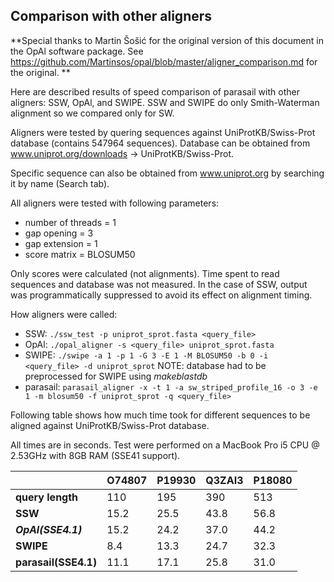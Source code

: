 ## Comparison with other aligners

**Special thanks to Martin Šošić for the original version of this
document in the OpAl software package. See
https://github.com/Martinsos/opal/blob/master/aligner_comparison.md for
the original. **

Here are described results of speed comparison of parasail with other
aligners: SSW, OpAl, and SWIPE.  SSW and SWIPE do only Smith-Waterman
alignment so we compared only for SW.

Aligners were tested by quering sequences against UniProtKB/Swiss-Prot
database (contains 547964 sequences).  Database can be obtained from
www.uniprot.org/downloads -> UniProtKB/Swiss-Prot.  

Specific sequence can also be obtained from www.uniprot.org by searching
it by name (Search tab).

All aligners were tested with following parameters:
* number of threads = 1
* gap opening = 3
* gap extension = 1
* score matrix = BLOSUM50

Only scores were calculated (not alignments). Time spent to read
sequences and database was not measured. In the case of SSW, output was
programmatically suppressed to avoid its effect on alignment timing.

How aligners were called:
* SSW: `./ssw_test -p uniprot_sprot.fasta <query_file>`
* OpAl: `./opal_aligner -s <query_file> uniprot_sprot.fasta`
* SWIPE: `./swipe -a 1 -p 1 -G 3 -E 1 -M BLOSUM50 -b 0 -i <query_file> -d uniprot_sprot` NOTE: database had to be preprocessed for SWIPE using _makeblastdb_
* parasail: `parasail_aligner -x -t 1 -a sw_striped_profile_16 -o 3 -e 1 -m blosum50 -f uniprot_sprot -q <query_file>`

Following table shows how much time took for different sequences to be
aligned against UniProtKB/Swiss-Prot database.

All times are in seconds. Test were performed on a MacBook Pro i5 CPU @ 2.53GHz
with 8GB RAM (SSE41 support).

|                       | O74807  | P19930  | Q3ZAI3  | P18080 |
|-----------------------|---------|---------|---------|--------|
| **query length**      |   110   | 195     | 390     | 513    |
| **SSW**               |  15.2   | 25.5    | 43.8    | 56.8   |
| **_OpAl(SSE4.1)_**    |  15.2   | 24.2    | 37.0    | 44.2   |
| **SWIPE**             |   8.4   | 13.3    | 24.7    | 32.3   |
| **parasail(SSE4.1)**  |  11.1   | 17.1    | 25.8    | 31.0   |
